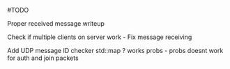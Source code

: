 #TODO

Proper received message writeup

Check if multiple clients on server work - Fix message receiving 

Add UDP message ID checker std::map ? works probs - probs doesnt work for auth and join packets
